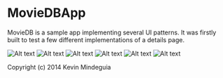 # MovieDBApp
MovieDB is a sample app implementing several UI patterns.
It was firstly built to test a few different implementations of a details page.

![Alt text](https://raw.githubusercontent.com/KMindeguia/moviedbapp/master/Screeshots/sc1.png?raw=true "Optional title")
![Alt text](https://raw.githubusercontent.com/KMindeguia/moviedbapp/master/Screeshots/sc2.png?raw=true "Optional title")
![Alt text](https://raw.githubusercontent.com/KMindeguia/moviedbapp/master/Screeshots/sc3.png?raw=true "Optional title")
![Alt text](https://raw.githubusercontent.com/KMindeguia/moviedbapp/master/Screeshots/sc4.png?raw=true "Optional title")
![Alt text](https://raw.githubusercontent.com/KMindeguia/moviedbapp/master/Screeshots/sc5.png?raw=true "Optional title")
![Alt text](https://raw.githubusercontent.com/KMindeguia/moviedbapp/master/Screeshots/sc6.png?raw=true "Optional title")

Copyright (c) 2014 Kevin Mindeguia
